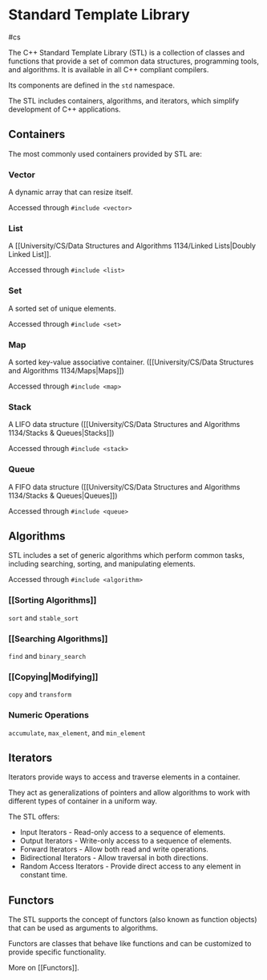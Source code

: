# Standard Template Library
#cs 

The C++ Standard Template Library (STL) is a collection of classes and functions that provide a set of common data structures, programming tools, and algorithms. It is available in all C++ compliant compilers. 

Its components are defined in the `std` namespace.

The STL includes containers, algorithms, and iterators, which simplify development of C++ applications.

## Containers

The most commonly used containers provided by STL are:

### Vector
A dynamic array that can resize itself.

Accessed through `#include <vector>`

### List
A [[University/CS/Data Structures and Algorithms 1134/Linked Lists|Doubly Linked List]].

Accessed through `#include <list>`

### Set
A sorted set of unique elements.

Accessed through `#include <set>`

### Map
A sorted key-value associative container. ([[University/CS/Data Structures and Algorithms 1134/Maps|Maps]])

Accessed through `#include <map>`

### Stack
A LIFO data structure ([[University/CS/Data Structures and Algorithms 1134/Stacks & Queues|Stacks]])

Accessed through `#include <stack>`

### Queue
A FIFO data structure ([[University/CS/Data Structures and Algorithms 1134/Stacks & Queues|Queues]])

Accessed through `#include <queue>`


## Algorithms

STL includes a set of generic algorithms which perform common tasks, including searching, sorting, and manipulating elements. 

Accessed through `#include <algorithm>`


### [[Sorting Algorithms]] 

`sort` and `stable_sort`

### [[Searching Algorithms]]

`find` and `binary_search`

### [[Copying|Modifying]]

`copy` and `transform`

### Numeric Operations

`accumulate`, `max_element`, and `min_element`


## Iterators

Iterators provide ways to access and traverse elements in a container.

They act as generalizations of pointers and allow algorithms to work with different types of container in a uniform way.

The STL offers:

- Input Iterators - Read-only access to a sequence of elements.
- Output Iterators - Write-only access to a sequence of elements.
- Forward Iterators - Allow both read and write operations.
- Bidirectional Iterators - Allow traversal in both directions.
- Random Access Iterators - Provide direct access to any element in constant time.

## Functors

The STL supports the concept of functors (also known as function objects) that can be used as arguments to algorithms. 

Functors are classes that behave like functions and can be customized to provide specific functionality.

More on [[Functors]].